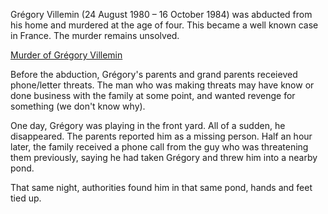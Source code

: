 Grégory Villemin (24 August 1980 – 16 October 1984) was abducted from his home and murdered at the age of four. This became a well known case in France. The murder remains unsolved.

[Murder of Grégory Villemin](https://en.wikipedia.org/wiki/Murder_of_Gr%C3%A9gory_Villemin)

Before the abduction, Grégory's parents and grand parents receieved phone/letter threats. The man who was making threats may have know or done business with the family at some point, and wanted revenge for something (we don't know why).

 One day, Grégory was playing in the front yard. All of a sudden, he disappeared. The parents reported him as a missing person. Half an hour later, the family received a phone call from the guy who was threatening them previously, saying he had taken Grégory and threw him into a nearby pond. 

That same night, authorities found him in that same pond, hands and feet tied up.